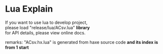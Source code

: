 Lua Explain
================
If you want to use lua to develop project,  
please load "release/lua/ACsv.lua" <b>library</b>  
for API details, please view online docs.
  
remarks: "ACsv.hx.lua" is generated from haxe source code <b>and its index is from 1 start</b>